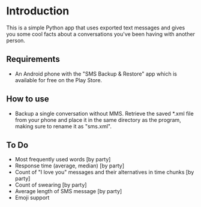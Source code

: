 Introduction
==========

This is a simple Python app that uses exported text messages and gives you some cool facts about a conversations you've been having with another person.


Requirements
----------

* An Android phone with the "SMS Backup & Restore" app which is available for free on the Play Store. 

How to use
----------

* Backup a single conversation without MMS. Retrieve the saved *.xml file from your phone and place it in the same directory as the program, making sure to rename it as "sms.xml".

To Do
----------

* Most frequently used words [by party]
* Response time (average, median) [by party]
* Count of "I love you" messages and their alternatives in time chunks [by party]
* Count of swearing [by party]
* Average length of SMS message [by party]
* Emoji support